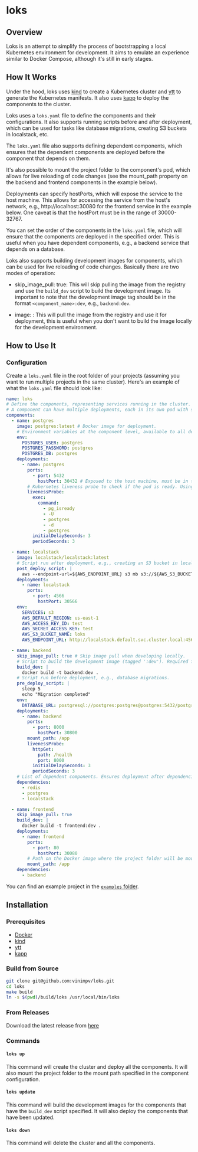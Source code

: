 # loks

## Overview

Loks is an attempt to simplify the process of bootstrapping a local Kubernetes environment for development. It aims to emulate an experience similar to Docker Compose, although it's still in early stages.

## How It Works

Under the hood, loks uses [kind](https://kind.sigs.k8s.io/) to create a Kubernetes cluster and [ytt](https://carvel.dev/ytt/) to generate the Kubernetes manifests. It also uses [kapp](https://carvel.dev/kapp/) to deploy the components to the cluster.

Loks uses a `loks.yaml` file to define the components and their configurations. It also supports running scripts before and after deployment, which can be used for tasks like database migrations, creating S3 buckets in localstack, etc.

The `loks.yaml` file also supports defining dependent components, which ensures that the dependent components are deployed before the component that depends on them.

It's also possible to mount the project folder to the component's pod, which allows for live reloading of code changes (see the mount_path property on the backend and frontend components in the example below).

Deployments can specify hostPorts, which will expose the service to the host machine. This allows for accessing the service from the host's network, e.g., http://localhost:30080 for the frontend service in the example below. One caveat is that the hostPort must be in the range of 30000-32767.

You can set the order of the components in the `loks.yaml` file, which will ensure that the components are deployed in the specified order. This is useful when you have dependent components, e.g., a backend service that depends on a database.

Loks also supports building development images for components, which can be used for live reloading of code changes. Basically there are two modes of operation:

- skip_image_pull: true: This will skip pulling the image from the registry and use the `build_dev` script to build the development image. Its important to note that the development image tag should be in the format `<component_name>:dev`, e.g., `backend:dev`.

- image: <image>: This will pull the image from the registry and use it for deployment, this is useful when you don't want to build the image locally for the development environment.

## How to Use It

### Configuration

Create a `loks.yaml` file in the root folder of your projects (assuming you want to run multiple projects in the same cluster). Here's an example of what the `loks.yaml` file should look like:

```yaml
name: loks
# Define the components, representing services running in the cluster.
# A component can have multiple deployments, each in its own pod with specific configurations.
components:
  - name: postgres
    image: postgres:latest # Docker image for deployment.
    # Environment variables at the component level, available to all deployments. They can be overridden at the deployment level.
    env:
      POSTGRES_USER: postgres
      POSTGRES_PASSWORD: postgres
      POSTGRES_DB: postgres
    deployments:
      - name: postgres
        ports:
          - port: 5432
            hostPort: 30432 # Exposed to the host machine, must be in the range of 30000-32767.
        # Kubernetes liveness probe to check if the pod is ready. Using exec probe to run 'pg_isready' to check database readiness.
        livenessProbe:
          exec:
            command:
              - pg_isready
              - -U
              - postgres
              - -d
              - postgres
          initialDelaySeconds: 3
          periodSeconds: 3

  - name: localstack
    image: localstack/localstack:latest
    # Script run after deployment, e.g., creating an S3 bucket in localstack.
    post_deploy_script: |
      aws --endpoint-url=${AWS_ENDPOINT_URL} s3 mb s3://${AWS_S3_BUCKET_NAME}
    deployments:
      - name: localstack
        ports:
          - port: 4566
            hostPort: 30566
    env:
      SERVICES: s3
      AWS_DEFAULT_REGION: us-east-1
      AWS_ACCESS_KEY_ID: test
      AWS_SECRET_ACCESS_KEY: test
      AWS_S3_BUCKET_NAME: loks
      AWS_ENDPOINT_URL: http://localstack.default.svc.cluster.local:4566

  - name: backend
    skip_image_pull: true # Skip image pull when developing locally.
    # Script to build the development image (tagged ':dev'). Required for 'loks update'.
    build_dev: |
      docker build -t backend:dev .
    # Script run before deployment, e.g., database migrations.
    pre_deploy_script: |
      sleep 5
      echo "Migration completed"
    env:
      DATABASE_URL: postgresql://postgres:postgres@postgres:5432/postgres
    deployments:
      - name: backend
        ports:
          - port: 8000
            hostPort: 30800
        mount_path: /app
        livenessProbe:
          httpGet:
            path: /health
            port: 8000
          initialDelaySeconds: 3
          periodSeconds: 3
    # List of dependent components. Ensures deployment after dependencies.
    dependencies:
      - redis
      - postgres
      - localstack

  - name: frontend
    skip_image_pull: true
    build_dev: |
      docker build -t frontend:dev .
    deployments:
      - name: frontend
        ports:
          - port: 80
            hostPort: 30080
        # Path on the Docker image where the project folder will be mounted.
        mount_path: /app
    dependencies:
      - backend
```

You can find an example project in the [`examples` folder](https://github.com/vinimpv/loks/tree/main/example).

## Installation

### Prerequisites

- [Docker](https://www.docker.com/get-started/)
- [kind](https://kind.sigs.k8s.io/docs/user/quick-start/)
- [ytt](https://carvel.dev/ytt/)
- [kapp](https://carvel.dev/kapp/)

### Build from Source

```bash
git clone git@github.com:vinimpv/loks.git
cd loks
make build
ln -s $(pwd)/build/loks /usr/local/bin/loks
```

### From Releases

Download the latest release from [here](https://github.com/vinimpv/loks/releases)

### Commands

#### `loks up`

This command will create the cluster and deploy all the components. It will also mount the project folder to the mount path specified in the component configuration.

#### `loks update`

This command will build the development images for the components that have the `build_dev` script specified. It will also deploy the components that have been updated.

#### `loks down`

This command will delete the cluster and all the components.
